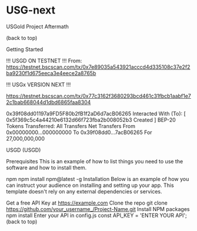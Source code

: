 # USG-next
USGold Project Aftermath


(back to top)

Getting Started

!!! USGD ON TESTNET !!!
From:
https://testnet.bscscan.com/tx/0x7e89035a543921acccd4d335108c37e2f2ba9230f1d675eeca3e4eece2a8765b

!!! USGx VERSION NEXT !!! 

https://testnet.bscscan.com/tx/0x77c3162f3680293bcd461c31fbcb1aabf1e72c1bab668044d1dbd6865faa8304


0x39f08dd01197a9FD5F80b2fB1f2aD6d7acB06265
Interacted With (To):
[  0x5f369c5c4a44210e6132d66f723fba2b008052b3 Created ] 
BEP-20 Tokens Transferred:
All Transfers
Net Transfers
From
0x00000000...000000000
To
0x39f08dd0...7acB06265
For
27,000,000,000

USGD
(USGD)

Prerequisites
This is an example of how to list things you need to use the software and how to install them.

npm
npm install npm@latest -g
Installation
Below is an example of how you can instruct your audience on installing and setting up your app. This template doesn't rely on any external dependencies or services.

Get a free API Key at https://example.com
Clone the repo
git clone https://github.com/your_username_/Project-Name.git
Install NPM packages
npm install
Enter your API in config.js
const API_KEY = 'ENTER YOUR API';
(back to top)
